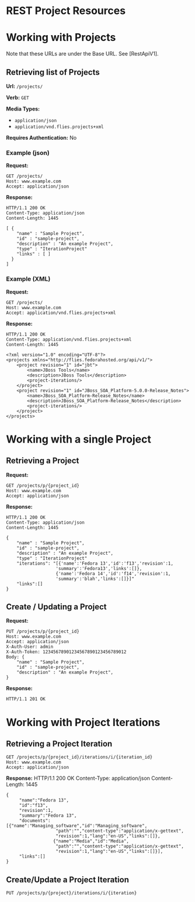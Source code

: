 # REST Project Resources

# Working with Projects

Note that these URLs are under the Base URL.  See [RestApiV1].

## Retrieving list of Projects

**Url:** `/projects/`

**Verb:** `GET`

**Media Types:**
- `application/json`
- `application/vnd.flies.projects+xml`

**Requires Authentication:** No

### Example (json)

**Request:**

    GET /projects/
    Host: www.example.com
    Accept: application/json

**Response:**

    HTTP/1.1 200 OK
    Content-Type: application/json
    Content-Length: 1445
    
    [ {
        "name" : "Sample Project",
        "id" : "sample-project",
        "description" : "An example Project",
        "type" : "IterationProject"
        "links" : [ ]
      } 
    ]
    
    

### Example (XML)

**Request:**

    GET /projects/
    Host: www.example.com
    Accept: application/vnd.flies.projects+xml

**Response:**

    HTTP/1.1 200 OK
    Content-Type: application/vnd.flies.projects+xml
    Content-Length: 1445
    
    <?xml version="1.0" encoding="UTF-8"?>
    <projects xmlns="http://flies.fedorahosted.org/api/v1/">
        <project revision="1" id="jbt">
            <name>JBoss Tools</name>
            <description>JBoss Tools</description>
            <project-iterations/>
        </project>
        <project revision="1" id="JBoss_SOA_Platform-5.0.0-Release_Notes">
            <name>JBoss_SOA_Platform-Release_Notes</name>
            <description>JBoss_SOA_Platform-Release_Notes</description>
            <project-iterations/>
        </project>
    </projects>
    

# Working with a single Project

## Retrieving a Project

**Request:**

    GET /projects/p/{project_id}
    Host: www.example.com
    Accept: application/json

**Response:**

    HTTP/1.1 200 OK
    Content-Type: application/json
    Content-Length: 1445
    
    {
        "name" : "Sample Project",
        "id" : "sample-project",
        "description" : "An example Project",
        "type" : "IterationProject"
        "iterations": "[{'name':'Fedora 13','id':'f13','revision':1,
                       'summary':'Fedora13','links':[]},
                       {'name':'Fedora 14','id':'f14','revision':1,
                       'summary':'blah','links':[]}]"
        "links":[]
    }

## Create / Updating a Project

**Request:**

    PUT /projects/p/{project_id}
    Host: www.example.com
    Accept: application/json
    X-Auth-User: admin
    X-Auth-Token: 12345678901234567890123456789012
    Body: {
        "name" : "Sample Project",
        "id" : "sample-project",
        "description" : "An example Project",
    }

**Response:**

    HTTP/1.1 201 OK

# Working with Project Iterations

## Retrieving a Project Iteration

    GET /projects/p/{project_id}/iterations/i/{iteration_id}
    Host: www.example.com
    Accept: application/json
**Response:**
    HTTP/1.1 200 OK
    Content-Type: application/json
    Content-Length: 1445
    
    {
         "name":"Fedora 13",
         "id":"f13",
         "revision":1,
         "summary":"Fedora 13",
         "documents":[{"name":"Managing_software","id":"Managing_software",
                       "path":"","content-type":"application/x-gettext",
                       "revision":1,"lang":"en-US","links":[]},
                      {"name":"Media","id":"Media",
                       "path":"","content-type":"application/x-gettext",
                       "revision":1,"lang":"en-US","links":[]}],
         "links":[]
    }

## Create/Update a Project Iteration

    PUT /projects/p/{project}/iterations/i/{iteration}
